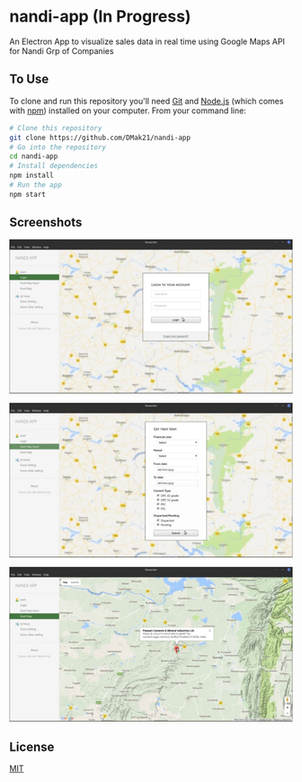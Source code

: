 # nandi-app (In Progress)

An Electron App to visualize sales data in real time using Google Maps API for Nandi Grp of Companies

## To Use

To clone and run this repository you'll need [Git](https://git-scm.com) and [Node.js](https://nodejs.org/en/download/) (which comes with [npm](http://npmjs.com)) installed on your computer. From your command line:

```bash
# Clone this repository
git clone https://github.com/DMak21/nandi-app
# Go into the repository
cd nandi-app
# Install dependencies
npm install
# Run the app
npm start
```

## Screenshots

![alt-tag](screenshots/1.jpg)

![alt-tag](screenshots/2.jpg)

![alt-tag](screenshots/3.jpg)

## License

[MIT](LICENSE.md)
